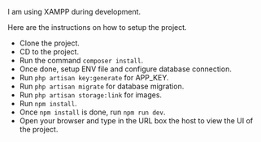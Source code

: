 I am using XAMPP during development.

Here are the instructions on how to setup the project.
- Clone the project.
- CD to the project.
- Run the command `composer install`.
- Once done, setup ENV file and configure database connection.
- Run `php artisan key:generate` for APP_KEY.
- Run `php artisan migrate` for database migration.
- Run `php artisan storage:link` for images.
- Run `npm install`.
- Once `npm install` is done, run `npm run dev`.
- Open your browser and type in the URL box the host to view the UI of the project.
